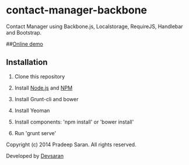 contact-manager-backbone
========================

Contact Manager using Backbone.js, Localstorage, RequireJS, Handlebar and Bootstrap.


##[Online demo](http://devsaran.github.io/contact-manager-backbone/)

## Installation

1. Clone this repository

2. Install [Node.js](http://nodejs.org/) and [NPM](http://npmjs.org/)

3. Install Grunt-cli and bower

4. Install Yeoman

5. Install components: 'npm install' or 'bower install'

6. Run 'grunt serve'



Copyright (c) 2014 Pradeep Saran. All rights reserved.

Developed by [Devsaran](http://www.devsaran.com)